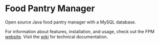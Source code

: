 # Food Pantry Manager
Open source Java food pantry manager with a MySQL database.

For information about features, installation, and usage, check out the FPM [website](http://kepler.covenant.edu/~shoelsema/index.html).
Visit the [wiki](https://github.com/sehcheese/food-pantry-manager/wiki) for technical documentation.
